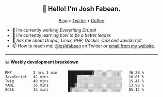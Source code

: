 <h2 align="center">👋 Hello! I'm Josh Fabean.</h2>
<p align="center">
  <a href="https://joshfabean.com">Blog</a> •
  <a href="https://twitter.com/fabean">Twitter</a> •
  <a href="https://www.buymeacoffee.com/LSxne6Yr4">Coffee</a>
</p>

- 🔭 I’m currently working *Everything Drupal*
- 🌱 I’m currently learning *how to be a better leader.*
- 💬 Ask me about *Drupal, Linux, PHP, Docker, CSS and JavaScript*
- 📫 How to reach me: [@joshfabean](https://twitter.com/joshfabean) on Twitter or [email from my website](https://joshfabean.com).

-------

📊 **Weekly development breakdown**
<!--START_SECTION:waka-->
```text
PHP          2 hrs 1 min     ███████████▓░░░░░░░░░░░░░   46.26 % 
JavaScript   42 mins         ████░░░░░░░░░░░░░░░░░░░░░   16.01 % 
Twig         40 mins         ████░░░░░░░░░░░░░░░░░░░░░   15.41 % 
YAML         36 mins         ███▒░░░░░░░░░░░░░░░░░░░░░   13.95 % 
SCSS         13 mins         █▒░░░░░░░░░░░░░░░░░░░░░░░   05.12 % 
```
<!--END_SECTION:waka-->

<!--
**fabean/fabean** is a ✨ _special_ ✨ repository because its `README.md` (this file) appears on your GitHub profile.

Here are some ideas to get you started:

- 🔭 I’m currently working on ...
- 🌱 I’m currently learning ...
- 👯 I’m looking to collaborate on ...
- 🤔 I’m looking for help with ...
- 💬 Ask me about ...
- 📫 How to reach me: ...
- 😄 Pronouns: ...
- ⚡ Fun fact: ...
-->
